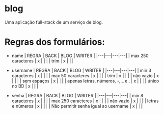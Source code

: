# blog

Uma aplicação full-stack de um serviço de blog.

# Regras dos formulários:

- name
  | REGRA | BACK | BLOG | WRITER |
  |---|---|---|---|
  | max 250 caracteres | x | | |
  | trim | x | | |

- username
  | REGRA | BACK | BLOG | WRITER |
  |---|---|---|---|
  | min 3 caracteres | x | | |
  | max 50 caracteres | x | | |
  | trim | x | | |
  | não vazio | x | | |
  | sem espaços | x | | |
  | apenas letras, números, -, \_ e . | x | | |
  | único no BD | x | | |

- senha
  | REGRA | BACK | BLOG | WRITER |
  |---|---|---|---|
  | min 8 caracteres | x | | |
  | max 250 caracteres | x | | |
  | não vazio | x | | |
  | letras e números | x | | |
  | Não permitir senha igual ao username | x | | |
